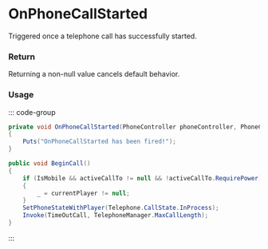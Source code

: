 # OnPhoneCallStarted
<Badge type="info" text="Phone"/>[<Badge type="danger" text="Carbon Compatible"/>](https://github.com/CarbonCommunity/Carbon)[<Badge type="warning" text="Oxide Compatible"/>](https://github.com/OxideMod/Oxide.Rust)
Triggered once a telephone call has successfully started.

### Return
Returning a non-null value cancels default behavior.

### Usage
::: code-group
```csharp [Example]
private void OnPhoneCallStarted(PhoneController phoneController, PhoneController self1, PhoneController self2)
{
	Puts("OnPhoneCallStarted has been fired!");
}
```
```csharp [Source — Assembly-CSharp @ PhoneController]
public void BeginCall()
{
	if (IsMobile && activeCallTo != null && !activeCallTo.RequirePower)
	{
		_ = currentPlayer != null;
	}
	SetPhoneStateWithPlayer(Telephone.CallState.InProcess);
	Invoke(TimeOutCall, TelephoneManager.MaxCallLength);
}

```
:::
